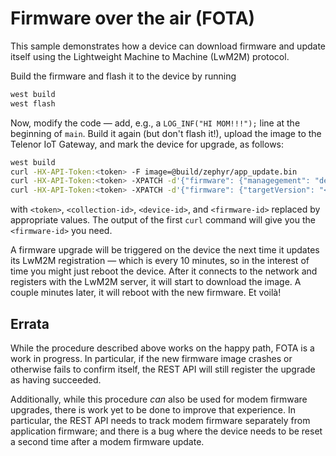 # Firmware over the air (FOTA)

This sample demonstrates how a device can download firmware and update itself using the Lightweight Machine to Machine (LwM2M) protocol.

Build the firmware and flash it to the device by running

```sh
west build
west flash
```

Now, modify the code — add, e.g., a `LOG_INF("HI MOM!!!");` line at the beginning of `main`.  Build it again (but don't flash it!), upload the image to the Telenor IoT Gateway, and mark the device for upgrade, as follows:

```sh
west build
curl -HX-API-Token:<token> -F image=@build/zephyr/app_update.bin                        https://api.nbiot.telenor.io/collections/<collection-id>/firmware
curl -HX-API-Token:<token> -XPATCH -d'{"firmware": {"managegement": "device"}}'         https://api.nbiot.telenor.io/collections/<collection-id>
curl -HX-API-Token:<token> -XPATCH -d'{"firmware": {"targetVersion": "<firmware-id>"}}' https://api.nbiot.telenor.io/collections/<collection-id>/devices/<device-id>
```

with `<token>`, `<collection-id>`, `<device-id>`, and `<firmware-id>` replaced by appropriate values.  The output of the first `curl` command will give you the `<firmware-id>` you need.

A firmware upgrade will be triggered on the device the next time it updates its LwM2M registration — which is every 10 minutes, so in the interest of time you might just reboot the device.  After it connects to the network and registers with the LwM2M server, it will start to download the image.  A couple minutes later, it will reboot with the new firmware.  Et voilà!

## Errata

While the procedure described above works on the happy path, FOTA is a work in progress.  In particular, if the new firmware image crashes or otherwise fails to confirm itself, the REST API will still register the upgrade as having succeeded.

Additionally, while this procedure _can_ also be used for modem firmware upgrades, there is work yet to be done to improve that experience.  In particular, the REST API needs to track modem firmware separately from application firmware; and there is a bug where the device needs to be reset a second time after a modem firmware update.
